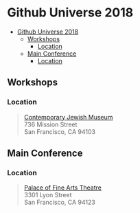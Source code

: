 # Github Universe 2018
- [Github Universe 2018](#github-universe-2018)
    - [Workshops](#workshops)
        - [Location](#location)
    - [Main Conference](#main-conference)
        - [Location](#location)


## Workshops

### Location
> [Contemporary Jewish Museum](https://goo.gl/maps/ky7uNb84soq)  
> 736 Mission Street  
> San Francisco, CA 94103

## Main Conference

### Location
> [Palace of Fine Arts Theatre](https://goo.gl/maps/tUjrTjKLWn12)  
> 3301 Lyon Street  
> San Francisco, CA 94123

